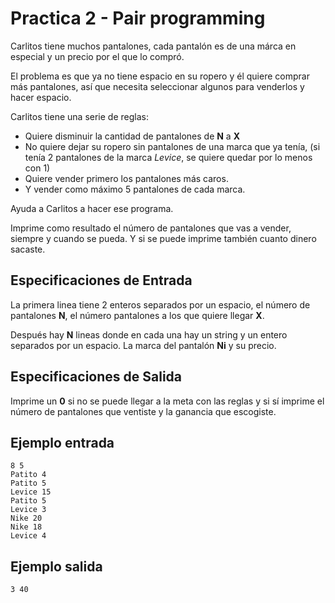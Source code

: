 # Practica 2 - Pair programming
Carlitos tiene muchos pantalones, cada pantalón es de una márca en especial y un precio por el que lo compró.

El problema es que ya no tiene espacio en su ropero y él quiere comprar más pantalones, así que necesita seleccionar algunos para venderlos y hacer espacio.

Carlitos tiene una serie de reglas:
 - Quiere disminuir la cantidad de pantalones de **N** a **X**
 - No quiere dejar su ropero sin pantalones de una marca que ya tenía, (si tenía 2 pantalones de la marca *Levice*, se quiere quedar por lo menos con 1)
 - Quiere vender primero los pantalones más caros.
 - Y vender como máximo 5 pantalones de cada marca.

Ayuda a Carlitos a hacer ese programa.

Imprime como resultado el número de pantalones que vas a vender, siempre y cuando se pueda. Y si se puede imprime también cuanto dinero sacaste.

## Especificaciones de Entrada
La primera linea tiene 2 enteros separados por un espacio, el número de pantalones **N**, el número pantalones a los que quiere llegar **X**.

Después hay **N** lineas donde en cada una hay un string y un entero separados por un espacio. La marca del pantalón **Ni** y su precio.

## Especificaciones de Salida
Imprime un **0** si no se puede llegar a la meta con las reglas y si sí imprime el número de pantalones que ventiste y la ganancia que escogiste.

## Ejemplo entrada

```
8 5
Patito 4
Patito 5
Levice 15
Patito 5
Levice 3
Nike 20
Nike 18
Levice 4
```

## Ejemplo salida
```
3 40
```